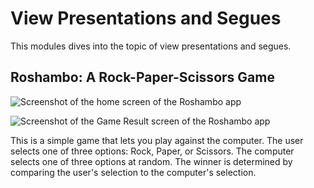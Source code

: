 # View Presentations and Segues

This modules dives into the topic of view presentations and segues.

## Roshambo: A Rock-Paper-Scissors Game

![Screenshot of the home screen of the Roshambo app](https://raw.githubusercontent.com/patternina/ios-developer-nanodegree/main/UIKit%20Fundamentals/images/roshambo-app-home-screen.png)

![Screenshot of the Game Result screen of the Roshambo app](https://raw.githubusercontent.com/patternina/ios-developer-nanodegree/main/UIKit%20Fundamentals/images/roshambo-app-game-result-screen.png)

This is a simple game that lets you play against the computer. The user selects one of three options: Rock, Paper, or Scissors. The computer selects one of three options at random. The winner is determined by comparing the user's selection to the computer's selection.
